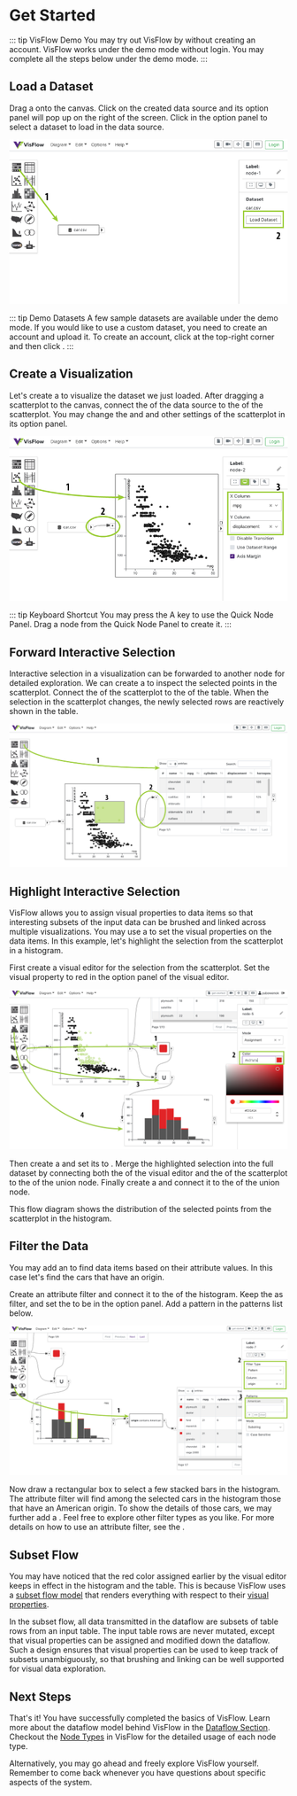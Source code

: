 # Get Started

::: tip VisFlow Demo
You may try out VisFlow by without creating an account.
VisFlow works under the demo mode without login.
You may complete all the steps below under the demo mode.
:::

## Load a Dataset

Drag a <node-type type="data-source"/> onto the canvas.
Click on the created data source and its option panel will pop up on the right of the screen.
Click <ui-button text="Load Dataset"/> in the option panel to select a dataset to load in the data source.

![Load a Dataset](./load-a-dataset.png)

::: tip Demo Datasets
A few sample datasets are available under the demo mode.
If you would like to use a custom dataset, you need to create an account and upload it.
To create an account, click <ui-button text="Login"/> at the top-right corner and then click <ui-button text="Signup"/>.
:::

## Create a Visualization
Let's create a <node-type type="scatterplot"/> to visualize the dataset we just loaded.
After dragging a scatterplot to the canvas, connect the <port-type type="output"/> of the data source to the <port-type type="input"/> of the scatterplot.
You may change the <ui-prop node-type="scatterplot" prop="x-column"/> and <ui-prop node-type="scatterplot" prop="y-column"/> and other settings of the scatterplot in its option panel.

![Create a Visualization](./create-a-visualization.png)

::: tip Keyboard Shortcut
You may press the <span class="shortcut">A</span> key to use the Quick Node Panel.
Drag a node from the Quick Node Panel to create it.
:::

## Forward Interactive Selection
Interactive selection in a visualization can be forwarded to another node for detailed exploration.
We can create a <node-type type="table"/> to inspect the selected points in the scatterplot.
Connect the <port-type type="selection"></port-type> of the scatterplot to the <port-type type="input"></port-type> of the table.
When the selection in the scatterplot changes, the newly selected rows are reactively shown in the table.

![Forward Selection](./forward-selection.png)

## Highlight Interactive Selection
VisFlow allows you to assign visual properties to data items so that interesting subsets of the input data can be brushed and linked across multiple visualizations.
You may use a <node-type type="visual-editor"/> to set the visual properties on the data items.
In this example, let's highlight the selection from the scatterplot in a histogram.

First create a visual editor for the selection from the scatterplot.
Set the <ui-prop node-type="visual-editor" prop="assignment-mode-options" text="Color"/> visual property to red in the option panel of the visual editor.

![Highlight Selection](./highlight-selection.png)

Then create a <node-type type="set-operator"/> and set its <ui-prop node-type="set-operator" prop="mode" text="Mode"/> to <ui-value text="Union"/>.
Merge the highlighted selection into the full dataset by connecting both the <port-type type="selection"/> of the visual editor and the <port-type type="output"/> of the scatterplot to the <port-type type="multi-input"></port-type> of the union node.
Finally create a <node-type type="histogram"/> and connect it to the <port-type type="output"></port-type> of the union node.

This flow diagram shows the distribution of the selected points from the scatterplot in the histogram.

## Filter the Data
You may add an <node-type type="attribute-filter"/> to find data items based on their attribute values.
In this case let's find the cars that have an <ui-value text="American"/> origin.

Create an attribute filter and connect it to the <port-type type="selection"/> of the histogram.
Keep the <ui-prop node-type="attribute-filter" prop="filter-types" text="filter type"/> as <ui-value text="Pattern"/> filter,
and set the <ui-prop node-type="attribute-filter" prop="column" text="column"/> to be <ui-value text="origin"/> in the option panel.
Add a pattern <ui-value text="American"/> in the patterns list below.

![Filter the Data](./filter-data.png)

Now draw a rectangular box to select a few stacked bars in the histogram.
The attribute filter will find among the selected cars in the histogram those that have an American origin.
To show the details of those cars, we may further add a <node-type type="table"/>.
Feel free to explore other filter types as you like.
For more details on how to use an attribute filter, see the <page-link link="/node/attribute-filter.html" text="attribute filter documentation"/>.

## Subset Flow
You may have noticed that the red color assigned earlier by the visual editor keeps in effect in the histogram and the table.
This is because VisFlow uses a [subset flow model](/dataflow/subsetflow.md) that renders everything with respect to their [visual properties](/dataflow/diagram.html#visual-property).

In the subset flow, all data transmitted in the dataflow are subsets of table rows from an input table.
The input table rows are never mutated, except that visual properties can be assigned and modified down the dataflow.
Such a design ensures that visual properties can be used to keep track of subsets unambiguously, so that brushing and linking can be well supported for visual data exploration.


## Next Steps

That's it!
You have successfully completed the basics of VisFlow.
Learn more about the dataflow model behind VisFlow in the [Dataflow Section](/dataflow/).
Checkout the [Node Types](/node/) in VisFlow for the detailed usage of each node type.

Alternatively, you may go ahead and freely explore VisFlow yourself.
Remember to come back whenever you have questions about specific aspects of the system.
